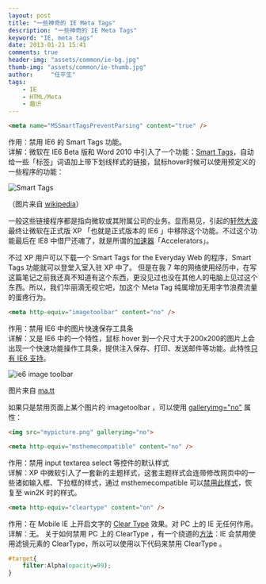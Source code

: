 ```yaml
---
layout: post
title: "一些神奇的 IE Meta Tags"
description: "一些神奇的 IE Meta Tags"
keyword: "IE, meta tags"
date: 2013-01-21 15:41
comments: true
header-img: "assets/common/ie-bg.jpg"
thumb-img: "assets/common/ie-thumb.jpg"
author:     "任平生"
tags:
    - IE
    - HTML/Meta
    - 趣识
---
```


```html
<meta name="MSSmartTagsPreventParsing" content="true" />  
```

作用：禁用 IE6 的 Smart Tags 功能。  
详解：微软在 IE6 Beta 版和 Word 2010 中引入了一个功能：[Smart Tags][1]，自动给一些「标签」词语加上带下划线样式的链接，鼠标hover时候可以使用预定义的一些程序的功能：  

![Smart Tags](http://note.rpsh.net/assets/2013/01/Smarttags.png)

（图片来自 [wikipedia][3]）

  
一般这些链接程序都是指向微软或其附属公司的业务。显而易见，引起的[轩然大波][4]最终让微软在正式版 XP 「也就是正式版本的 IE6 」中移除这个功能。不过这个功能最后在 IE8 中借尸还魂了，就是所谓的[加速器][5]「Accelerators」。 
  
  
不过 XP 用户可以下载一个 Smart Tags for the Everyday Web 的程序，Smart Tags 功能就可以登堂入室入驻 XP 中了。 但是在我 7 年的网络使用经历中，在写这篇笔记之前我还真不知道有这个东西，更没见过也没在其他人的电脑上见过这个东西。所以，我们华丽滴无视它吧，加这个 Meta Tag 纯属增加无用字节浪费流量的蛋疼行为。  
  

```html
<meta http-equiv="imagetoolbar" content="no" />
```

作用：禁用 IE6 中的图片快速保存工具条  
详解：又是 IE6 中的一个特性，鼠标 hover 到一个尺寸大于200x200的图片上会出现一个快速功能操作工具条，提供注入保存、打印、发送邮件等功能。此特性[只有 IE6 支持][6]。 

![ie6 image toolbar](http://note.rpsh.net/assets/2013/01/image-toolbar-example.jpg)


图片来自 [ma.tt][9]

如果只是禁用页面上某个图片的 imagetoolbar ，可以使用 [galleryimg="no"][10] 属性：

```html 
<img src="mypicture.png" galleryimg="no">  
```



```html
<meta http-equiv="msthemecompatible" content="no" />  
```

作用：禁用 input textarea select 等控件的默认样式  
详解：XP 中微软引入了一套新的主题样式，这套主题样式会连带修改网页中的一些诸如输入框、下拉框的样式，通过 msthemecompatible 可以[禁用此样式][11]，恢复至 win2K 时的样式。  
  
```html
<meta http-equiv="cleartype" content="on" />  
```
作用：在 Mobile IE 上开启文字的 [Clear Type][12] 效果。对 PC 上的 IE 无任何作用。  
详解：无。 关于如何禁用 PC 上的 ClearType ，有一个绕道的[方法][13]：IE 会禁用使用滤镜元素的 ClearType，所以可以使用以下代码来禁用 ClearType 。 

```css 
#target{  
	filter:Alpha(opacity=99);  
}
```
  
  
  


[1]: http://searchwinit.techtarget.com/definition/Smart-Tags
[2]: http://upload.wikimedia.org/wikipedia/en/9/9e/Smarttags.PNG
[3]: http://en.wikipedia.org/wiki/Smart_tag_%28Microsoft%29
[4]: http://www.yesky.com/8/184008.shtml
[5]: http://msdn.microsoft.com/en-us/library/cc289775(v=vs.85).aspx
[6]: http://msdn.microsoft.com/zh-cn/library/ms532986(v=vs.85).aspx
[7]: http://4.bp.blogspot.com/-PnfYPcCjYg8/UP1YhVlmhtI/AAAAAAAAHtQ/nuC0Rl7TFiU/s400/image-toolbar-example.jpeg
[8]: http://4.bp.blogspot.com/-PnfYPcCjYg8/UP1YhVlmhtI/AAAAAAAAHtQ/nuC0Rl7TFiU/s1600/image-toolbar-example.jpeg
[9]: http://ma.tt/2004/07/image-toolbar/
[10]: http://msdn.microsoft.com/zh-cn/library/ms533774(v=VS.85).aspx
[11]: http://msdn.microsoft.com/zh-cn/library/ms533689(v=vs.85).aspx
[12]: http://zh.wikipedia.org/wiki/ClearType
[13]: http://stackoverflow.com/questions/1031531/ie8-disable-cleartype